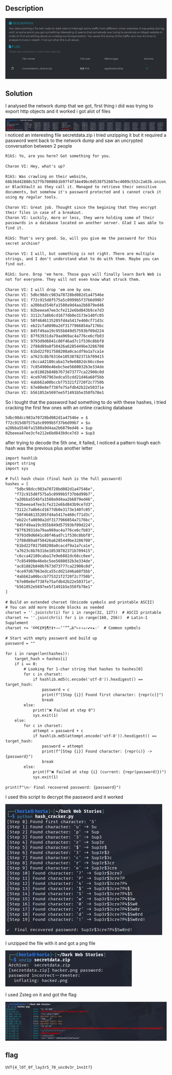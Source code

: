 ## Description 
![](assets/Step1.png)
## Solution 
I analysed the network dump that we got, first thing i did was trying to export http objects and it worked i got alot of files 

![](assets/Step2.png) 
i noticed an interesting file secretdata.zip i tried unzipping it but it required a password
went back to the network dump and saw an uncrypted conversation between 2 people 

```
R1kS: Yo, are you here? Got something for you.

Charon VI: Hey, what's up?

R1kS: Was crawling on their website, 68b36d42880c527fb70086b1b97f4f34e49bc0d538f52607ec4009c552c2a63b.onion, or BlackVault as they call it. Managed to retrieve their sensitive documents, but somehow it's password protected and i cannot crack it using my regular tools.

Charon VI: Great job. Thought since the begining that they encrypt their files in case of a breakout.
Charon VI: Luckily, more or less, they were holding some of their passowrds in a database located on another server. Glad I was able to find it.

R1kS: That's very good. So, will you give me the password for this secret archive?

Charon VI: I will, but something is not right. There are multiple strings, and I don't understand what to do with them. Maybe you can find out.

R1kS: Sure. Drop 'em here. Those guys will finally learn Dark Web is not for everyone. They will not even know what struck them.

Charon VI: I will drop 'em one by one.
Charon VI: 5dbc98dcc983a70728bd082d1a47546e
Charon VI: f72c915d8f575a5c0999b5f37b6d99b7
Charon VI: a20bba554bfa1580a9d4aa2b6879ed46
Charon VI: 02beeea47ee3cfe212e6bd843b9ce7d3
Charon VI: 3112c7a8b6cd1677db0e3173e140fc05
Charon VI: 50f4646135205fd4a5417e460cf71d3c
Charon VI: eb22cfa0890a2df3177966854a7176bc
Charon VI: 845f49aa19c955b849d57593bf09d224
Charon VI: 87f63931da79aa969ac4a776ce6cfb03
Charon VI: 9793d9d6041c80f46ad7c1f530c8bbf8
Charon VI: 2f88d89a8f50426a6285449be3286708
Charon VI: 61bd22f017588208a0cacdf9a1a7ca1e
Charon VI: a7623c8b76316e10538782371b709415
Charon VI: c6cca42180caba17e9e6882dc66cc6ee 
Charon VI: 7c854900e46ebc5ee5680032b3e334de
Charon VI: ac81882b848b7673d73777ca22908c0d
Charon VI: 4ce97d67963edca55cdd21d46a68f5bb
Charon VI: 4abb62a00bccb775321f2720f2c7750b
Charon VI: 67e00e8ef738fe75afdb42b22e50371e
Charon VI: b561052e5697ee5f1491b5e350fb78e1
```
So i tought that the password had something to do with these hashes, i tried cracking the first few ones with an online cracking database 
```
5dbc98dcc983a70728bd082d1a47546e = $
f72c915d8f575a5c0999b5f37b6d99b7 = $u
a20bba554bfa1580a9d4aa2b6879ed46 = $up
02beeea47ee3cfe212e6bd843b9ce7d3 = $up3
```
after trying to decode the 5th one, it failed, 
I noticed a pattern tough each hash was the previous plus another letter 
```
import hashlib
import string
import sys

# Full hash chain (final hash is the full password)
hashes = [
    "5dbc98dcc983a70728bd082d1a47546e",
    "f72c915d8f575a5c0999b5f37b6d99b7",
    "a20bba554bfa1580a9d4aa2b6879ed46",
    "02beeea47ee3cfe212e6bd843b9ce7d3",
    "3112c7a8b6cd1677db0e3173e140fc05",
    "50f4646135205fd4a5417e460cf71d3c",
    "eb22cfa0890a2df3177966854a7176bc",
    "845f49aa19c955b849d57593bf09d224",
    "87f63931da79aa969ac4a776ce6cfb03",
    "9793d9d6041c80f46ad7c1f530c8bbf8",
    "2f88d89a8f50426a6285449be3286708",
    "61bd22f017588208a0cacdf9a1a7ca1e",
    "a7623c8b76316e10538782371b709415",
    "c6cca42180caba17e9e6882dc66cc6ee",
    "7c854900e46ebc5ee5680032b3e334de",
    "ac81882b848b7673d73777ca22908c0d",
    "4ce97d67963edca55cdd21d46a68f5bb",
    "4abb62a00bccb775321f2720f2c7750b",
    "67e00e8ef738fe75afdb42b22e50371e",
    "b561052e5697ee5f1491b5e350fb78e1"
]

# Build an extended charset (Unicode symbols and printable ASCII)
# You can add more Unicode blocks as needed
charset = ''.join(chr(i) for i in range(32, 127))  # ASCII printable
charset += ''.join(chr(i) for i in range(160, 256))  # Latin-1 Supplement
charset += '©®€£¥§¶†‡•–—‘’“”…‰™←↑→↓✓✔✕★☆'  # Common symbols

# Start with empty password and build up
password = ""

for i in range(len(hashes)):
    target_hash = hashes[i]
    if i == 0:
        # Looking for 1-char string that hashes to hashes[0]
        for c in charset:
            if hashlib.md5(c.encode('utf-8')).hexdigest() == target_hash:
                password = c
                print(f"[Step {i}] Found first character: {repr(c)}")
                break
        else:
            print("❌ Failed at step 0")
            sys.exit(1)
    else:
        for c in charset:
            attempt = password + c
            if hashlib.md5(attempt.encode('utf-8')).hexdigest() == target_hash:
                password = attempt
                print(f"[Step {i}] Found character: {repr(c)} -> {password}")
                break
        else:
            print(f"❌ Failed at step {i} (current: {repr(password)})")
            sys.exit(1)

print(f"\n✅ Final recovered password: {password}")
```
I used this script to decrypt the password and it worked 


![](assets/Step3.png)

I unzipped the file with it and got a png file





![](assets/Step4.png)




I used Zsteg on it and got the flag








![](assets/Step5.png)







## flag
```
UVT{4_l0T_0f_lay3r5_70_unc0v3r_1nn1t?}
```

